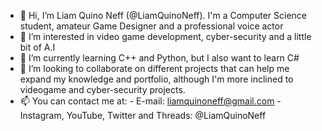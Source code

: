 - 👋 Hi, I’m Liam Quino Neff (@LiamQuinoNeff). I'm a Computer Science student, amateur Game Designer and a professional voice actor
- 👀 I’m interested in video game development, cyber-security and a little bit of A.I
- 🌱 I’m currently learning C++ and Python, but I also want to learn C#
- 💞️ I’m looking to collaborate on different projects that can help me expand my knowledge and portfolio, although I'm more inclined to videogame and cyber-security projects.
- 📫 You can contact me at:
        - E-mail: liamquinoneff@gmail.com
        - Instagram, YouTube, Twitter and Threads: @LiamQuinoNeff

<!---
LiamQuinoNeff/LiamQuinoNeff is a ✨ special ✨ repository because its `README.md` (this file) appears on your GitHub profile.
You can click the Preview link to take a look at your changes.
--->
